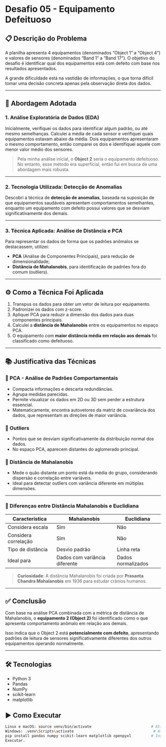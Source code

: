 # Desafio 05 - Equipamento Defeituoso

## 📋 Descrição do Problema

A planilha apresenta 4 equipamentos (denominados “Object 1” a “Object 4”) e valores de sensores (denominados “Band 1” a “Band 17”). O objetivo do desafio é identificar qual dos equipamentos está com defeito com base nos resultados apresentados. 

A grande dificuldade está na vastidão de informações, o que torna difícil tomar uma decisão concreta apenas pela observação direta dos dados.

---

## 🧪 Abordagem Adotada

### 1. Análise Exploratória de Dados (EDA)

Inicialmente, verifiquei os dados para identificar algum padrão, ou até mesmo semelhanças. Calculei a média de cada sensor e verifiquei quais equipamentos estavam abaixo da média. Dois equipamentos apresentaram o mesmo comportamento, então comparei os dois e identifiquei aquele com menor valor médio dos sensores.

> Pela minha análise inicial, o **Object 2** seria o equipamento defeituoso. No entanto, esse método era superficial, então fui em busca de uma abordagem mais robusta.

---

### 2. Tecnologia Utilizada: Detecção de Anomalias

Descobri a técnica de **detecção de anomalias**, baseada na suposição de que equipamentos saudáveis apresentam comportamentos semelhantes, enquanto um equipamento com defeito possui valores que se desviam significativamente dos demais.

---

### 3. Técnica Aplicada: Análise de Distância e PCA

Para representar os dados de forma que os padrões anômalos se destacassem, utilizei:

- **PCA** (Análise de Componentes Principais), para redução de dimensionalidade;
- **Distância de Mahalanobis**, para identificação de padrões fora do comum (outliers).

---

## ⚙️ Como a Técnica Foi Aplicada

1. Transpus os dados para obter um vetor de leitura por equipamento.
2. Padronizei os dados com z-score.
3. Apliquei PCA para reduzir a dimensão dos dados para duas componentes principais.
4. Calculei a **distância de Mahalanobis** entre os equipamentos no espaço PCA.
5. O equipamento com **maior distância média em relação aos demais** foi classificado como defeituoso.

---

## 📚 Justificativa das Técnicas

### 🔹 PCA - Análise de Padrões Comportamentais

- Compacta informações e descarta redundâncias.
- Agrupa medidas parecidas.
- Permite visualizar os dados em 2D ou 3D sem perder a estrutura essencial.
- Matematicamente, encontra autovetores da matriz de covariância dos dados, que representam as direções de maior variância.

### 🔹 Outliers

- Pontos que se desviam significativamente da distribuição normal dos dados.
- No espaço PCA, aparecem distantes do aglomerado principal.

### 🔹 Distância de Mahalanobis

- Mede o quão distante um ponto está da média do grupo, considerando dispersão e correlação entre variáveis.
- Ideal para detectar outliers com variância diferente em múltiplas dimensões.

---

### 📌 Diferenças entre Distância Mahalanobis e Euclidiana

| Característica              | Mahalanobis                      | Euclidiana                        |
|----------------------------|----------------------------------|----------------------------------|
| Considera escala           | Sim                              | Não                              |
| Considera correlação       | Sim                              | Não                              |
| Tipo de distância          | Desvio padrão                    | Linha reta                       |
| Ideal para                 | Dados com variância diferente    | Dados normalizados               |

> **Curiosidade**: A distância Mahalanobis foi criada por **Prasanta Chandra Mahalanobis** em 1936 para estudar crânios humanos.

---

## ✅ Conclusão

Com base na análise PCA combinada com a métrica de distância de Mahalanobis, o **equipamento 2 (Object 2)** foi identificado como o que apresenta comportamento anômalo em relação aos demais.

Isso indica que o Object 2 está **potencialmente com defeito**, apresentando padrões de leitura de sensores significativamente diferentes dos outros equipamentos operando normalmente.

---

## 🛠 Tecnologias

- Python 3
- Pandas
- NumPy
- scikit-learn
- matplotlib

## ▶️ Como Executar

```bash
Linux e macOS: source venv/bin/activate                           # Ativar a venv Linux e Mac.
Windows: .venv\Scripts\activate                                    # Ativar a venv Windows.   
pip install pandas numpy scikit-learn matplotlib openpyxl         # Instala as dependências.
Executar.
